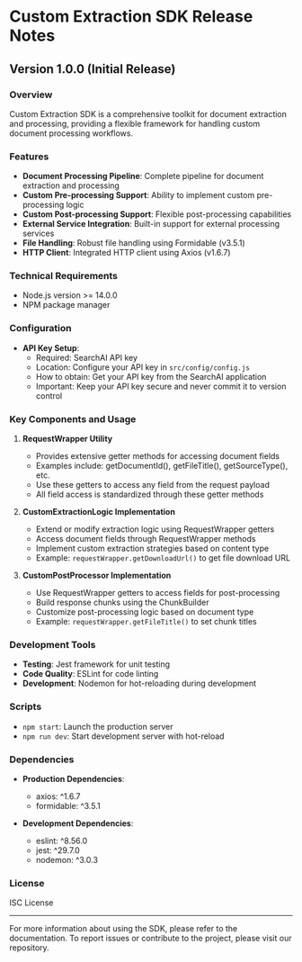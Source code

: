 # Custom Extraction SDK Release Notes

## Version 1.0.0 (Initial Release)

### Overview
Custom Extraction SDK is a comprehensive toolkit for document extraction and processing, providing a flexible framework for handling custom document processing workflows.

### Features
- **Document Processing Pipeline**: Complete pipeline for document extraction and processing
- **Custom Pre-processing Support**: Ability to implement custom pre-processing logic
- **Custom Post-processing Support**: Flexible post-processing capabilities
- **External Service Integration**: Built-in support for external processing services
- **File Handling**: Robust file handling using Formidable (v3.5.1)
- **HTTP Client**: Integrated HTTP client using Axios (v1.6.7)

### Technical Requirements
- Node.js version >= 14.0.0
- NPM package manager

### Configuration
- **API Key Setup**: 
  - Required: SearchAI API key
  - Location: Configure your API key in `src/config/config.js`
  - How to obtain: Get your API key from the SearchAI application
  - Important: Keep your API key secure and never commit it to version control

### Key Components and Usage

1. **RequestWrapper Utility**
   - Provides extensive getter methods for accessing document fields
   - Examples include: getDocumentId(), getFileTitle(), getSourceType(), etc.
   - Use these getters to access any field from the request payload
   - All field access is standardized through these getter methods

2. **CustomExtractionLogic Implementation**
   - Extend or modify extraction logic using RequestWrapper getters
   - Access document fields through RequestWrapper methods
   - Implement custom extraction strategies based on content type
   - Example: `requestWrapper.getDownloadUrl()` to get file download URL

3. **CustomPostProcessor Implementation**
   - Use RequestWrapper getters to access fields for post-processing
   - Build response chunks using the ChunkBuilder
   - Customize post-processing logic based on document type
   - Example: `requestWrapper.getFileTitle()` to set chunk titles

### Development Tools
- **Testing**: Jest framework for unit testing
- **Code Quality**: ESLint for code linting
- **Development**: Nodemon for hot-reloading during development

### Scripts
- `npm start`: Launch the production server
- `npm run dev`: Start development server with hot-reload

### Dependencies
- **Production Dependencies**:
  - axios: ^1.6.7
  - formidable: ^3.5.1

- **Development Dependencies**:
  - eslint: ^8.56.0
  - jest: ^29.7.0
  - nodemon: ^3.0.3

### License
ISC License

---

For more information about using the SDK, please refer to the documentation.
To report issues or contribute to the project, please visit our repository. 